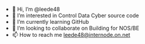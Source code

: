 - 👋 Hi, I’m @leede48
- 👀 I’m interested in Control Data Cyber source code
- 🌱 I’m currently learning GitHub
- 💞️ I’m looking to collaborate on Building for NOS/BE
- 📫 How to reach me leede48@internode.on.net

<!---
leede48/leede48 is a ✨ special ✨ repository because its `README.md` (this file) appears on your GitHub profile.
You can click the Preview link to take a look at your changes.
--->
